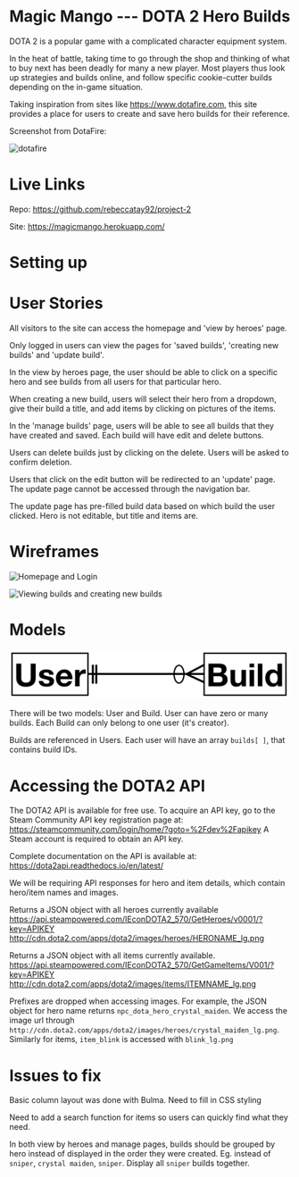 Magic Mango --- DOTA 2 Hero Builds
==================================
DOTA 2 is a popular game with a complicated character equipment system.

In the heat of battle, taking time to go through the shop and thinking of what to buy next has been deadly for many a new player. Most players thus look up strategies and builds online, and follow specific cookie-cutter builds depending on the in-game situation.

Taking inspiration from sites like https://www.dotafire.com, this site provides a place for users to create and save hero builds for their reference.

Screenshot from DotaFire:

![dotafire](https://github.com/rebeccatay92/project-2/blob/master/imgs/dotafire.jpg)

Live Links
==================================
Repo: https://github.com/rebeccatay92/project-2

Site: https://magicmango.herokuapp.com/

Setting up
==================================

User Stories
==================================
All visitors to the site can access the homepage and 'view by heroes' page.

Only logged in users can view the pages for 'saved builds', 'creating new builds' and 'update build'.

In the view by heroes page, the user should be able to click on a specific hero and see builds from all users for that particular hero.

When creating a new build, users will select their hero from a dropdown, give their build a title, and add items by clicking on pictures of the items.

In the 'manage builds' page, users will be able to see all builds that they have created and saved. Each build will have edit and delete buttons.

Users can delete builds just by clicking on the delete. Users will be asked to confirm deletion.

Users that click on the edit button will be redirected to an 'update' page. The update page cannot be accessed through the navigation bar.

The update page has pre-filled build data based on which build the user clicked. Hero is not editable, but title and items are.

Wireframes
==================================
![Homepage and Login](https://github.com/rebeccatay92/project-2/blob/master/imgs/homepage.jpg)

![Viewing builds and creating new builds](https://github.com/rebeccatay92/project-2/blob/master/imgs/builds.jpg)

Models
==================================
![ERD](https://github.com/rebeccatay92/project-2/blob/master/imgs/ERD.png)

There will be two models: User and Build. User can have zero or many builds. Each Build can only belong to one user (it's creator).

Builds are referenced in Users. Each user will have an array `builds[ ]`, that contains build IDs.

Accessing the DOTA2 API
==================================
The DOTA2 API is available for free use. To acquire an API key, go to the Steam Community API key registration page at: https://steamcommunity.com/login/home/?goto=%2Fdev%2Fapikey
A Steam account is required to obtain an API key.

Complete documentation on the API is available at: https://dota2api.readthedocs.io/en/latest/

We will be requiring API responses for hero and item details, which contain hero/item names and images.

Returns a JSON object with all heroes currently available
https://api.steampowered.com/IEconDOTA2_570/GetHeroes/v0001/?key=APIKEY
http://cdn.dota2.com/apps/dota2/images/heroes/HERONAME_lg.png

Returns a JSON object with all items currently available.
https://api.steampowered.com/IEconDOTA2_570/GetGameItems/V001/?key=APIKEY
http://cdn.dota2.com/apps/dota2/images/items/ITEMNAME_lg.png

Prefixes are dropped when accessing images.
For example, the JSON object for hero name returns `npc_dota_hero_crystal_maiden`. We access the image url through
`http://cdn.dota2.com/apps/dota2/images/heroes/crystal_maiden_lg.png`. Similarly for items, `item_blink` is accessed with `blink_lg.png`

Issues to fix
==================================
Basic column layout was done with Bulma. Need to fill in CSS styling

Need to add a search function for items so users can quickly find what they need.

In both view by heroes and manage pages, builds should be grouped by hero instead of displayed in the order they were created. Eg. instead of `sniper`, `crystal maiden`, `sniper`. Display all `sniper` builds together.
